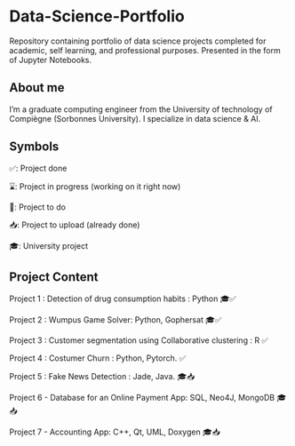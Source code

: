 # Data-Science-Portfolio

Repository containing portfolio of data science projects completed for academic, self learning, and professional purposes. Presented in the form of Jupyter Notebooks.

## About me 

I’m a graduate computing engineer from the University of technology of Compiègne (Sorbonnes University). I specialize in data science & AI.

## Symbols 

✅: Project done

⌛️: Project in progress (working on it right now)

📌: Project to do

📥: Project to upload (already done)

🎓: University project

## Project Content

Project 1 : Detection of drug consumption habits : Python 🎓✅

Project 2 : Wumpus Game Solver: Python, Gophersat 🎓✅

Project 3 : Customer segmentation using Collaborative clustering : R ✅

Project 4 : Costumer Churn : Python, Pytorch. ✅

Project 5 : Fake News Detection : Jade, Java. 🎓📥

Project 6 - Database for an Online Payment App: SQL, Neo4J, MongoDB 🎓📥

Project 7 - Accounting App: C++, Qt, UML, Doxygen 🎓📥


